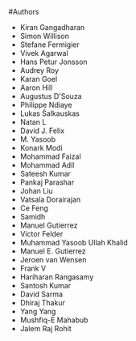 #Authors

* Kiran Gangadharan
* Simon Willison
* Stefane Fermigier
* Vivek Agarwal
* Hans Petur Jonsson
* Audrey Roy
* Karan Goel
* Aaron Hill
* Augustus D'Souza
* Philippe Ndiaye
* Lukas Šalkauskas
* Natan L
* David J. Felix
* M. Yasoob
* Konark Modi
* Mohammad Faizal
* Mohammad Adil
* Sateesh Kumar
* Pankaj Parashar
* Johan Liu
* Vatsala Dorairajan
* Ce Feng
* Samidh
* Manuel Gutierrez
* Victor Felder
* Muhammad Yasoob Ullah Khalid
* Manuel E. Gutierrez
* Jeroen van Wensen
* Frank V
* Hariharan Rangasamy
* Santosh Kumar
* David Sarma
* Dhiraj Thakur
* Yang Yang
* Mushfiq-E Mahabub
* Jalem Raj Rohit

